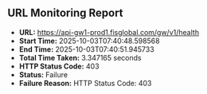 ## URL Monitoring Report

- **URL:** https://api-gw1-prod1.fisglobal.com/gw/v1/health
- **Start Time:** 2025-10-03T07:40:48.598568
- **End Time:** 2025-10-03T07:40:51.945733
- **Total Time Taken:** 3.347165 seconds
- **HTTP Status Code:** 403
- **Status:** Failure
- **Failure Reason:** HTTP Status Code: 403
